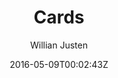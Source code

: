 ---
title: "Cards"
github: https://github.com/willianjusten/cards-jekyll-template
demo: https://willianjusten.github.io/cards-jekyll-template/
author: Willian Justen
ssg:
  - Jekyll
cms:
  - No Cms
date: 2016-05-09T00:02:43Z
github_branch: gh-pages
---